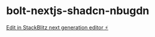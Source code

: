 # bolt-nextjs-shadcn-nbugdn

[Edit in StackBlitz next generation editor ⚡️](https://stackblitz.com/~/github.com/moyess/bolt-nextjs-shadcn-nbugdn)